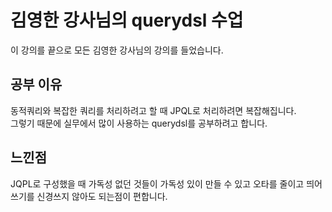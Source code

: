 # 김영한 강사님의 querydsl 수업

이 강의를 끝으로 모든 김영한 강사님의 강의를 들었습니다.

## 공부 이유
동적쿼리와 복잡한 쿼리를 처리하려고 할 때 JPQL로 처리하려면 복잡해집니다. <br/>
그렇기 때문에 실무에서 많이 사용하는 querydsl를 공부하려고 합니다.

## 느낀점
JQPL로 구성했을 때 가독성 없던 것들이 가독성 있이 만들 수 있고 오타를 줄이고 띄어쓰기를 신경쓰지 않아도 되는점이 편합니다.
